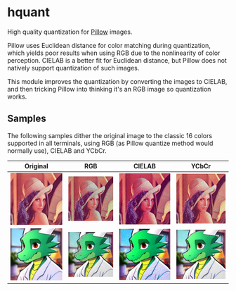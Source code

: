 # hquant

High quality quantization for [Pillow](https://python-pillow.org/) images.

Pillow uses Euclidean distance for color matching during quantization, which yields poor results
when using RGB due to the nonlinearity of color perception. CIELAB is a better fit for Euclidean
distance, but Pillow does not natively support quantization of such images.

This module improves the quantization by converting the images to CIELAB, and then tricking
Pillow into thinking it's an RGB image so quantization works.

## Samples

The following samples dither the original image to the classic 16 colors supported in all terminals,
using RGB (as Pillow quantize method would normally use), CIELAB and YCbCr.

| Original                                    | RGB                                         | CIELAB                                         | YCbCr                                           |
| ------------------------------------------- | ------------------------------------------- | ---------------------------------------------- | ----------------------------------------------- |
| ![Original Lena](samples/lena_orig.png)     | ![Lena using RGB](samples/lena_rgb.png)     | ![Lena using CIELAB](samples/lena_lab.png)     | ![Lena using YCbCr](samples/lena_ycbcr.png)     |
| ![Original Kobold](samples/kobold_orig.png) | ![Kobold using RGB](samples/kobold_rgb.png) | ![Kobold using CIELAB](samples/kobold_lab.png) | ![Kobold using YCbCr](samples/kobold_ycbcr.png) |
